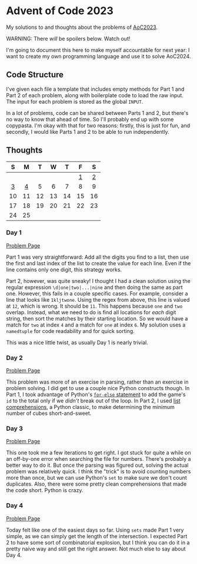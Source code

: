 # Advent of Code 2023

My solutions to and thoughts about the problems of [AoC2023](https://adventofcode.com/2023).

WARNING: There *will* be spoilers below. Watch out!

I'm going to document this here to make myself accountable for next year: I want to create my own programming language and use it to solve AoC2024.

## Code Structure

I've given each file a template that includes empty methods for Part 1 and Part 2 of each problem, along with boilerplate code to load the raw input. The input for each problem is stored as the global `INPUT`.

In a lot of problems, code can be shared between Parts 1 and 2, but there's no way to know that ahead of time. So I'll probably end up with some copypasta. I'm okay with that for two reasons: firstly, this is just for fun, and secondly, I would like Parts 1 and 2 to be able to run independently.

## Thoughts

|S|M|T|W|T|F|S|
|:-:|:-:|:-:|:-:|:-:|:-:|:-:|
| | | | | | [1](#day-1) | [2](#day-2) |
| [3](#day-3) | [4](#day-4) | 5 | 6 | 7 | 8 | 9 |
| 10 | 11 | 12 | 13 | 14 | 15 | 16 |
| 17 | 18 | 19 | 20 | 21 | 22 | 23 |
| 24 | 25 | | | | | | 

### Day 1

[Problem Page](https://adventofcode.com/2023/day/1)

Part 1 was very straightforward: Add all the digits you find to a list, then use the first and last index of the list to create the value for each line. Even if the line contains only one digit, this strategy works.

Part 2, however, was quite sneaky! I thought I had a clean solution using the regular expression `\d|one|two|...|nine` and then doing the same as part one. However, this fails in a couple specific cases. For example, consider a line that looks like `1kljtwone`. Using the regex from above, this line is valued at `12`, which is wrong. It should be `11`. This happens because `one` and `two` overlap. Instead, what we need to do is find all locations for *each* digit string, then sort the matches by their starting location. So we would have a match for `two` at index `4` and a match for `one` at index `6`. My solution uses a `namedtuple` for code readability and for quick sorting.

This was a nice little twist, as usually Day 1 is nearly trivial.

### Day 2

[Problem Page](https://adventofcode.com/2023/day/2)

This problem was more of an exercise in parsing, rather than an exercise in problem solving. I did get to use a couple nice Python constructs though. In Part 1, I took advantage of Python's [`for-else` statement](https://book.pythontips.com/en/latest/for_-_else.html) to add the game's `id` to the total only if we *didn't* break out of the loop. In Part 2, I used [list comprehensions](https://docs.python.org/3/tutorial/datastructures.html#list-comprehensions), a Python classic, to make determining the minimum number of cubes short-and-sweet.

### Day 3

[Problem Page](https://adventofcode.com/2023/day/3)

This one took me a few iterations to get right. I got stuck for quite a while on an off-by-one error when searching the file for numbers. There's probably a better way to do it. But once the parsing was figured out, solving the actual problem was relatively quick. I think the "trick" is to avoid counting numbers more than once, but we can use Python's `set` to make sure we don't count duplicates. Also, there were some pretty clean comprehensions that made the code short. Python is crazy.

### Day 4

[Problem Page](https://adventofcode.com/2023/day/4)

Today felt like one of the easiest days so far. Using `sets` made Part 1 very simple, as we can simply get the length of the intersection. I expected Part 2 to have some sort of combinatorial explosion, but I think you can do it in a pretty naive way and still get the right answer. Not much else to say about Day 4.